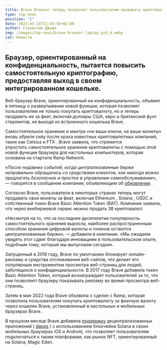 ```yaml
---
title: Brave Browser теперь позволяет пользователям продавать криптовалюту в кошельке
type: top-news
position: "1"
date: 2023-03-11T11:43:56+02:00
author: Станислав Джужа
img: /images/top-news/brave-browser-laptop-gid_4.webp
cat: Новости
---
```

## Браузер, ориентированный на конфиденциальность, пытается повысить самостоятельную криптографию, предоставляя выход в своем интегрированном кошельке.

Веб-браузер Brave, ориентированный на конфиденциальность, объявил в пятницу о развертывании новой функции, которая позволяет пользователям не только покупать криптовалюту, но и теперь продавать ее за фиат, включая доллары США, евро и британский фунт стерлингов, не выходя из встроенного кошелька Brave.

Самостоятельное хранение и мантра «не ваши ключи, не ваши монеты» вновь обрели силу после краха известных криптовалютных компаний, таких как Celsius и FTX . Brave заявила, что стремится упростить самостоятельное хранение криптовалюты с помощью этой новой функции браузера для настольных компьютеров, которая основана на стартапе Ramp Network.

«*После недавних событий, когда централизованные биржи неправильно обращались со средствами клиентов, как никогда важно предлагать безопасное и простое в управлении самообслуживание*», — говорится в сообщении компании, объявляющем об [обновлении](https://brave.com/sell-with-ramp/) .

Согласно Brave, пользователи в некоторых странах теперь могут продавать свои монеты за фиат, включая Ethereum , Solana , USDC и собственный токен Brave Basic Attention Token (BAT). Компания заявила, что через внебиржевой сервис можно продать 38 криптовалют.

«Несмотря на то, что за последнее десятилетие популярность самостоятельного хранения выросла, наиболее распространенным способом хранения цифровой валюты и токенов остаются централизованные биржи», — добавили в компании. «Мы ожидаем увидеть этот сдвиг благодаря инновациям в пользовательском опыте, подобным тому, который мы выпускаем сегодня».

Запущенный в 2016 году, Brave по умолчанию блокирует онлайн-рекламу и средства отслеживания веб-сайтов, что делает его популярным инструментом просмотра веб-страниц для людей, заботящихся о конфиденциальности. В 2017 году Brave добавила токен Basic Attention Token, который вознаграждает пользователей за то, что они позволяют браузеру показывать рекламу во время просмотра веб-страниц.

Затем в мае 2022 года Brave объявила о сделке с Ramp, которая позволила пользователям покупать криптовалюту за фиатную валюту через кошелек Brave, установленный в настольных и мобильных браузерах Brave.

В прошлом месяце Brave добавила [поддержку](https://decrypt.co/120900/brave-browser-mobile-solana-support-ios-android) децентрализованных приложений ( [dapps](https://decrypt.co/resources/what-are-decentralized-applications-dapps) ) с использованием блокчейна Solana в своих мобильных браузерах iOS и Android, что позволяет пользователям подключаться к таким платформам, как рынок NFT, ориентированный на Solana, Magic Eden.